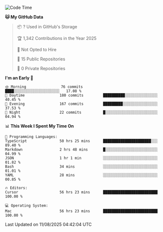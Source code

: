<!--START_SECTION:waka-->
![Code Time](http://img.shields.io/badge/Code%20Time-7%2C561%20hrs%2050%20mins-blue)

**🐱 My GitHub Data** 

> 📦 ? Used in GitHub's Storage 
 > 
> 🏆 1,342 Contributions in the Year 2025
 > 
> 🚫 Not Opted to Hire
 > 
> 📜 15 Public Repositories 
 > 
> 🔑 0 Private Repositories 
 > 
**I'm an Early 🐤** 

```text
🌞 Morning                76 commits          ████░░░░░░░░░░░░░░░░░░░░░   17.08 % 
🌆 Daytime                180 commits         ██████████░░░░░░░░░░░░░░░   40.45 % 
🌃 Evening                167 commits         █████████░░░░░░░░░░░░░░░░   37.53 % 
🌙 Night                  22 commits          █░░░░░░░░░░░░░░░░░░░░░░░░   04.94 % 
```


📊 **This Week I Spent My Time On** 

```text
💬 Programming Languages: 
TypeScript               50 hrs 25 mins      ██████████████████████░░░   89.40 % 
Markdown                 2 hrs 48 mins       █░░░░░░░░░░░░░░░░░░░░░░░░   04.99 % 
JSON                     1 hr 1 min          ░░░░░░░░░░░░░░░░░░░░░░░░░   01.82 % 
Bash                     34 mins             ░░░░░░░░░░░░░░░░░░░░░░░░░   01.01 % 
YAML                     28 mins             ░░░░░░░░░░░░░░░░░░░░░░░░░   00.85 % 

🔥 Editors: 
Cursor                   56 hrs 23 mins      █████████████████████████   100.00 % 

💻 Operating System: 
Mac                      56 hrs 23 mins      █████████████████████████   100.00 % 
```


 Last Updated on 11/08/2025 04:42:04 UTC
<!--END_SECTION:waka-->

